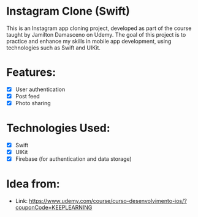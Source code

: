 # Instagram Clone (Swift)

This is an Instagram app cloning project, developed as part of the course taught by Jamilton Damasceno on Udemy. The goal of this project is to practice and enhance my skills in mobile app development, using technologies such as Swift and UIKit.

# Features:
- [x] User authentication
- [x] Post feed
- [x] Photo sharing

# Technologies Used:
- [x] Swift
- [x] UIKit
- [x] Firebase (for authentication and data storage)

# Idea from:
- Link: https://www.udemy.com/course/curso-desenvolvimento-ios/?couponCode=KEEPLEARNING
